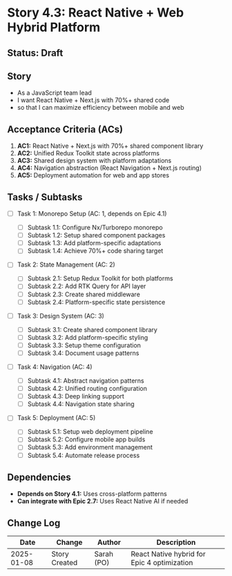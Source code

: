 # Story 4.3: React Native + Web Hybrid Platform

## Status: Draft

## Story

- As a JavaScript team lead
- I want React Native + Next.js with 70%+ shared code
- so that I can maximize efficiency between mobile and web

## Acceptance Criteria (ACs)

1. **AC1:** React Native + Next.js with 70%+ shared component library
2. **AC2:** Unified Redux Toolkit state across platforms
3. **AC3:** Shared design system with platform adaptations
4. **AC4:** Navigation abstraction (React Navigation + Next.js routing)
5. **AC5:** Deployment automation for web and app stores

## Tasks / Subtasks

- [ ] Task 1: Monorepo Setup (AC: 1, depends on Epic 4.1)

  - [ ] Subtask 1.1: Configure Nx/Turborepo monorepo
  - [ ] Subtask 1.2: Setup shared component packages
  - [ ] Subtask 1.3: Add platform-specific adaptations
  - [ ] Subtask 1.4: Achieve 70%+ code sharing target

- [ ] Task 2: State Management (AC: 2)

  - [ ] Subtask 2.1: Setup Redux Toolkit for both platforms
  - [ ] Subtask 2.2: Add RTK Query for API layer
  - [ ] Subtask 2.3: Create shared middleware
  - [ ] Subtask 2.4: Platform-specific state persistence

- [ ] Task 3: Design System (AC: 3)

  - [ ] Subtask 3.1: Create shared component library
  - [ ] Subtask 3.2: Add platform-specific styling
  - [ ] Subtask 3.3: Setup theme configuration
  - [ ] Subtask 3.4: Document usage patterns

- [ ] Task 4: Navigation (AC: 4)

  - [ ] Subtask 4.1: Abstract navigation patterns
  - [ ] Subtask 4.2: Unified routing configuration
  - [ ] Subtask 4.3: Deep linking support
  - [ ] Subtask 4.4: Navigation state sharing

- [ ] Task 5: Deployment (AC: 5)
  - [ ] Subtask 5.1: Setup web deployment pipeline
  - [ ] Subtask 5.2: Configure mobile app builds
  - [ ] Subtask 5.3: Add environment management
  - [ ] Subtask 5.4: Automate release process

## Dependencies

- **Depends on Story 4.1:** Uses cross-platform patterns
- **Can integrate with Epic 2.7:** Uses React Native AI if needed

## Change Log

| Date       | Change        | Author     | Description                                 |
| ---------- | ------------- | ---------- | ------------------------------------------- |
| 2025-01-08 | Story Created | Sarah (PO) | React Native hybrid for Epic 4 optimization |
